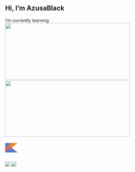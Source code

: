 <h2> Hi, I’m AzusaBlack </h2>
I’m currently learning

  <div>
    <a href="https://github.com/azusablack">
    <img height="180em" width=400 src="https://github-readme-stats.vercel.app/api?username=azusablack&show_icons=true&theme=dark&include_all_commits=true&count_private=true"/>
    <img height="180em" width=400 src="https://github-readme-stats.vercel.app/api/top-langs/?username=azusablack&layout=compact&langs_count=7&theme=dark"/>
  </div>
  
  <div style="display: inline_block"><br>
    <img align="center" alt="Azusa-Kotlin" height="30" width="40" src="https://github.com/devicons/devicon/blob/master/icons/kotlin/kotlin-original.svg">
  </div>

  ##
  
  <div>
    <a href="https://instagram.com/danny.dapaz" target="_blank"><img src="https://img.shields.io/badge/-Instagram-%23E4405F?style=for-the-badge&logo=instagram&logoColor=white" target="_blank"></a>
    <a href="https://www.linkedin.com/in/azusa-black-b13887219" target="_blank"><img src="https://img.shields.io/badge/-LinkedIn-%230077B5?style=for-the-badge&logo=linkedin&logoColor=white" target="_blank"></a>  
  </div>

